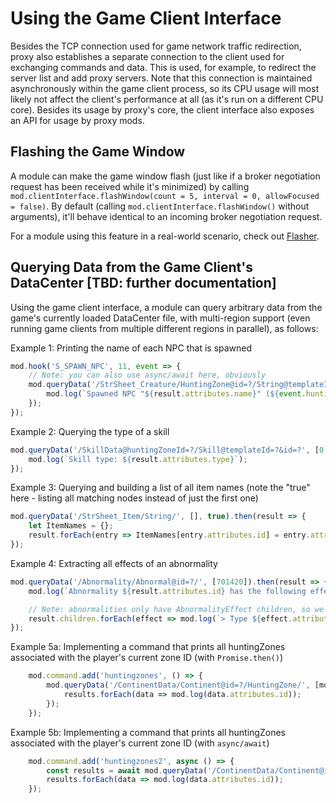 # Using the Game Client Interface
Besides the TCP connection used for game network traffic redirection, proxy also establishes a separate connection to the client used for exchanging commands and data. This is used, for example, to redirect the server list and add proxy servers. Note that this connection is maintained asynchronously within the game client process, so its CPU usage will most likely not affect the client's performance at all (as it's run on a different CPU core). Besides its usage by proxy's core, the client interface also exposes an API for usage by proxy mods.

## Flashing the Game Window
A module can make the game window flash (just like if a broker negotiation request has been received while it's minimized) by calling `mod.clientInterface.flashWindow(count = 5, interval = 0, allowFocused = false)`. By default (calling `mod.clientInterface.flashWindow()` without arguments), it'll behave identical to an incoming broker negotiation request.

For a module using this feature in a real-world scenario, check out [Flasher](https://github.com/caali-hackerman/flasher).

## Querying Data from the Game Client's DataCenter [TBD: further documentation]
Using the game client interface, a module can query arbitrary data from the game's currently loaded DataCenter file, with multi-region support (even running game clients from multiple different regions in parallel), as follows:

Example 1: Printing the name of each NPC that is spawned
```js
mod.hook('S_SPAWN_NPC', 11, event => {
    // Note: you can also use async/await here, obviously
    mod.queryData('/StrSheet_Creature/HuntingZone@id=?/String@templateId=?', [event.huntingZoneId, event.templateId]).then(result => {
        mod.log(`Spawned NPC "${result.attributes.name}" (${event.huntingZoneId},${event.templateId})!`);
    }); 
});
```
Example 2: Querying the type of a skill
```js
mod.queryData('/SkillData@huntingZoneId=?/Skill@templateId=?&id=?', [0, 16060, 10100]).then(result => {
    mod.log(`Skill type: ${result.attributes.type}`);
}); 
```

Example 3: Querying and building a list of all item names (note the "true" here - listing all matching nodes instead of just the first one)
```js
mod.queryData('/StrSheet_Item/String/', [], true).then(result => {
    let ItemNames = {};
    result.forEach(entry => ItemNames[entry.attributes.id] = entry.attributes.string);
}); 
```

Example 4: Extracting all effects of an abnormality
```js
mod.queryData('/Abnormality/Abnormal@id=?/', [701420]).then(result => {
    mod.log(`Abnormality ${result.attributes.id} has the following effects:`);

    // Note: abnormalities only have AbnormalityEffect children, so we don't need to check the child's name (here: effect.name) necessarily.
    result.children.forEach(effect => mod.log(`> Type ${effect.attributes.type}, Value ${effect.attributes.value}`);
});
```

Example 5a: Implementing a command that prints all huntingZones associated with the player's current zone ID (with `Promise.then()`)
```js
    mod.command.add('huntingzones', () => {
        mod.queryData('/ContinentData/Continent@id=?/HuntingZone/', [mod.game.me.zone], true).then(results => {
            results.forEach(data => mod.log(data.attributes.id));
        });
    });
```

Example 5b: Implementing a command that prints all huntingZones associated with the player's current zone ID (with `async/await`)
```js
    mod.command.add('huntingzones2', async () => {
        const results = await mod.queryData('/ContinentData/Continent@id=?/HuntingZone/', [mod.game.me.zone], true);
        results.forEach(data => mod.log(data.attributes.id));
    });
```
